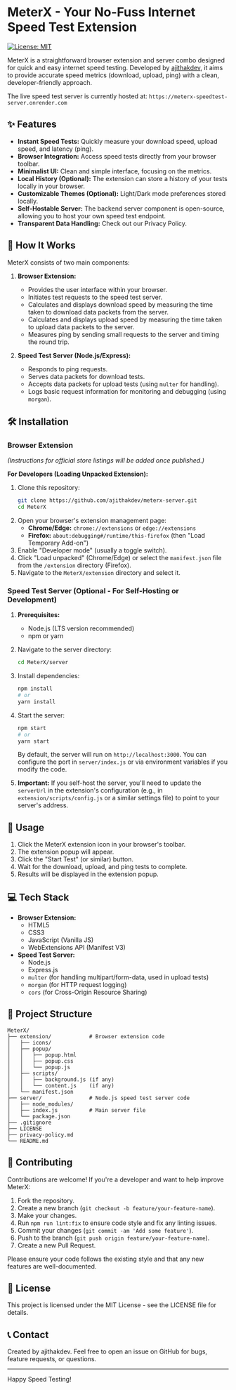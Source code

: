 # MeterX - Your No-Fuss Internet Speed Test Extension

[![License: MIT](https://img.shields.io/badge/License-MIT-yellow.svg)](https://opensource.org/licenses/MIT)
<!-- Add other badges as you see fit: e.g., version, build status, store links -->
<!-- [![Chrome Web Store](https://img.shields.io/chrome-web-store/v/YOUR_EXTENSION_ID?label=Chrome%20Web%20Store)](https://chrome.google.com/webstore/detail/YOUR_EXTENSION_ID) -->
<!-- [![Firefox Add-ons](https://img.shields.io/amo/v/YOUR_ADDON_SLUG?label=Firefox%20Add-ons)](https://addons.mozilla.org/en-US/firefox/addon/YOUR_ADDON_SLUG/) -->

MeterX is a straightforward browser extension and server combo designed for quick and easy internet speed testing. Developed by [ajithakdev](https://github.com/ajithakdev), it aims to provide accurate speed metrics (download, upload, ping) with a clean, developer-friendly approach.

The live speed test server is currently hosted at: `https://meterx-speedtest-server.onrender.com`

## ✨ Features

*   **Instant Speed Tests:** Quickly measure your download speed, upload speed, and latency (ping).
*   **Browser Integration:** Access speed tests directly from your browser toolbar.
*   **Minimalist UI:** Clean and simple interface, focusing on the metrics.
*   **Local History (Optional):** The extension can store a history of your tests locally in your browser.
*   **Customizable Themes (Optional):** Light/Dark mode preferences stored locally.
*   **Self-Hostable Server:** The backend server component is open-source, allowing you to host your own speed test endpoint.
*   **Transparent Data Handling:** Check out our Privacy Policy.

## 🚀 How It Works

MeterX consists of two main components:

1.  **Browser Extension:**
    *   Provides the user interface within your browser.
    *   Initiates test requests to the speed test server.
    *   Calculates and displays download speed by measuring the time taken to download data packets from the server.
    *   Calculates and displays upload speed by measuring the time taken to upload data packets to the server.
    *   Measures ping by sending small requests to the server and timing the round trip.

2.  **Speed Test Server (Node.js/Express):**
    *   Responds to ping requests.
    *   Serves data packets for download tests.
    *   Accepts data packets for upload tests (using `multer` for handling).
    *   Logs basic request information for monitoring and debugging (using `morgan`).

## 🛠️ Installation

### Browser Extension

*(Instructions for official store listings will be added once published.)*

**For Developers (Loading Unpacked Extension):**

1.  Clone this repository:
    ```bash
    git clone https://github.com/ajithakdev/meterx-server.git
    cd MeterX
    ```
2.  Open your browser's extension management page:
    *   **Chrome/Edge:** `chrome://extensions` or `edge://extensions`
    *   **Firefox:** `about:debugging#/runtime/this-firefox` (then "Load Temporary Add-on")
3.  Enable "Developer mode" (usually a toggle switch).
4.  Click "Load unpacked" (Chrome/Edge) or select the `manifest.json` file from the `/extension` directory (Firefox).
5.  Navigate to the `MeterX/extension` directory and select it.

### Speed Test Server (Optional - For Self-Hosting or Development)

1.  **Prerequisites:**
    *   Node.js (LTS version recommended)
    *   npm or yarn

2.  Navigate to the server directory:
    ```bash
    cd MeterX/server
    ```

3.  Install dependencies:
    ```bash
    npm install
    # or
    yarn install
    ```

4.  Start the server:
    ```bash
    npm start
    # or
    yarn start
    ```
    By default, the server will run on `http://localhost:3000`. You can configure the port in `server/index.js` or via environment variables if you modify the code.

5.  **Important:** If you self-host the server, you'll need to update the `serverUrl` in the extension's configuration (e.g., in `extension/scripts/config.js` or a similar settings file) to point to your server's address.

## 📖 Usage

1.  Click the MeterX extension icon in your browser's toolbar.
2.  The extension popup will appear.
3.  Click the "Start Test" (or similar) button.
4.  Wait for the download, upload, and ping tests to complete.
5.  Results will be displayed in the extension popup.

## 💻 Tech Stack

*   **Browser Extension:**
    *   HTML5
    *   CSS3
    *   JavaScript (Vanilla JS)
    *   WebExtensions API (Manifest V3)
*   **Speed Test Server:**
    *   Node.js
    *   Express.js
    *   `multer` (for handling multipart/form-data, used in upload tests)
    *   `morgan` (for HTTP request logging)
    *   `cors` (for Cross-Origin Resource Sharing)

## 📂 Project Structure

```text
MeterX/
├── extension/            # Browser extension code
│   ├── icons/
│   ├── popup/
│   │   ├── popup.html
│   │   ├── popup.css
│   │   └── popup.js
│   ├── scripts/
│   │   ├── background.js (if any)
│   │   └── content.js    (if any)
│   └── manifest.json
├── server/               # Node.js speed test server code
│   ├── node_modules/
│   ├── index.js          # Main server file
│   └── package.json
├── .gitignore
├── LICENSE
├── privacy-policy.md
└── README.md
```

## 🤝 Contributing

Contributions are welcome! If you're a developer and want to help improve MeterX:

1.  Fork the repository.
2.  Create a new branch (`git checkout -b feature/your-feature-name`).
3.  Make your changes.
4.  Run `npm run lint:fix` to ensure code style and fix any linting issues.
4.  Commit your changes (`git commit -am 'Add some feature'`).
5.  Push to the branch (`git push origin feature/your-feature-name`).
6.  Create a new Pull Request.

Please ensure your code follows the existing style and that any new features are well-documented.

## 📜 License

This project is licensed under the MIT License - see the LICENSE file for details.

## 📞 Contact

Created by ajithakdev. Feel free to open an issue on GitHub for bugs, feature requests, or questions.

---

Happy Speed Testing!